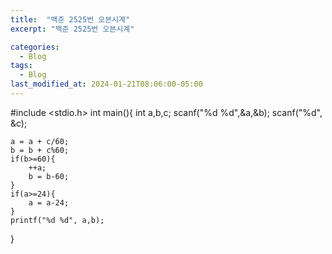 ```yaml
---
title:  "백준 2525번 오븐시계"
excerpt: "백준 2525번 오븐시계"

categories:
  - Blog
tags:
  - Blog
last_modified_at: 2024-01-21T08:06:00-05:00
---
```



#include <stdio.h>
int main(){
    int a,b,c;
    scanf("%d %d",&a,&b);
    scanf("%d", &c);
    
    a = a + c/60;
    b = b + c%60;
    if(b>=60){
        ++a;
        b = b-60;
    }
    if(a>=24){
        a = a-24;
    }
    printf("%d %d", a,b);
    
    
    
     
  
}
